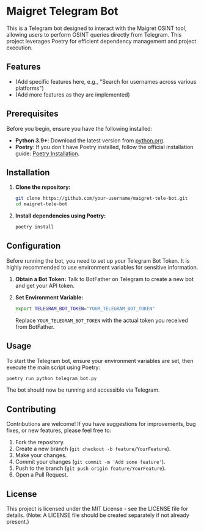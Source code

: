 # Maigret Telegram Bot

This is a Telegram bot designed to interact with the Maigret OSINT tool, allowing users to perform OSINT queries directly from Telegram. This project leverages Poetry for efficient dependency management and project execution.

## Features

*   (Add specific features here, e.g., "Search for usernames across various platforms")
*   (Add more features as they are implemented)

## Prerequisites

Before you begin, ensure you have the following installed:

*   **Python 3.9+**: Download the latest version from [python.org](https://www.python.org/downloads/).
*   **Poetry**: If you don't have Poetry installed, follow the official installation guide: [Poetry Installation](https://python-poetry.org/docs/#installation).

## Installation

1.  **Clone the repository:**

    ```bash
    git clone https://github.com/your-username/maigret-tele-bot.git
    cd maigret-tele-bot
    ```

2.  **Install dependencies using Poetry:**

    ```bash
    poetry install
    ```

## Configuration

Before running the bot, you need to set up your Telegram Bot Token. It is highly recommended to use environment variables for sensitive information.

1.  **Obtain a Bot Token:** Talk to BotFather on Telegram to create a new bot and get your API token.
2.  **Set Environment Variable:**

    ```bash
    export TELEGRAM_BOT_TOKEN="YOUR_TELEGRAM_BOT_TOKEN"
    ```

    Replace `YOUR_TELEGRAM_BOT_TOKEN` with the actual token you received from BotFather.

## Usage

To start the Telegram bot, ensure your environment variables are set, then execute the main script using Poetry:

```bash
poetry run python telegram_bot.py
```

The bot should now be running and accessible via Telegram.

## Contributing

Contributions are welcome! If you have suggestions for improvements, bug fixes, or new features, please feel free to:

1.  Fork the repository.
2.  Create a new branch (`git checkout -b feature/YourFeature`).
3.  Make your changes.
4.  Commit your changes (`git commit -m 'Add some feature'`).
5.  Push to the branch (`git push origin feature/YourFeature`).
6.  Open a Pull Request.

## License

This project is licensed under the MIT License - see the LICENSE file for details. (Note: A LICENSE file should be created separately if not already present.)
